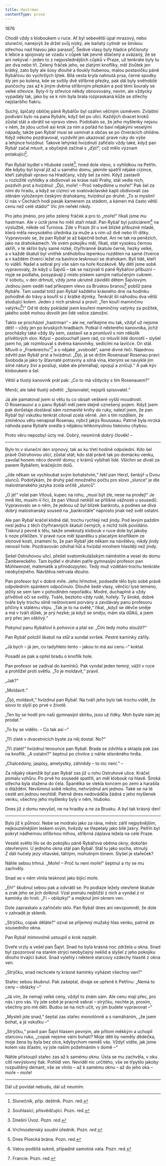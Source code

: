 ```yaml
---
title: Hastrman
contentType: prose
---
```


1876

Chodil vždy s kloboukem v ruce. Ať byl sebevětší úpal mrazový, nebo sluneční, nanejvýš že držel svůj nízký, ale baňatý cylindr se širokou střechou nad hlavou jako parasol[^81]. Šedivé vlasy byly hladce přičísnuty k lebce a spojovaly se vzadu v cůpek tak pevně stlačený a svázaný, že se ani nekýval – jeden to z nejposlednějších cůpků v Praze, už tenkráte byly tu jen dva nebo tři. Zelený fráček jeho, se zlatými knoflíky, měl živůtek jen krátký, zato byly ale šosy dlouhé a tloukly hubenou, malou postavičku páně Rybářovu do vychrtlých lýtek. Bílá vesta kryla nahnutá prsa, černé spodky šly jen po kolena, kde se svítily dvě stříbrné přezky, pak dál byly sněhobílé punčochy zas až k jiným dvěma stříbrným přezkám a pod těmi šouraly se velké střevíce. Byly-li ty střevíce někdy obnovovány, nevím, ale vždycky vypadaly tak, jako by se k nim byla brala rozpraskaná kůže se střechy nejstaršího fiakru.

Suchý, špičatý obličej páně Rybářův byl ozářen věčným úsměvem. Zvláštní podívání bylo na pana Rybáře, když šel po ulici. Každých dvacet kroků zůstal stát a obrátil se vpravo vlevo. Podobalo se, že jeho myšlenky nejsou v něm, že jdou uctivě asi krok za ním a pořád ho baví nějakými veselými nápady, takže pan Rybář musí se usmívat a občas se po čtverácích ohlídne. Když někoho pozdravoval, vyzdvihl jen ukazovač pravé ruky do výše a lehýnce hvízdnul. Takové lehýnké hvízdnutí zafičelo vždy také, když pan Rybář začal mluvit, a obyčejně začínal s „ďjó!“, což mělo význam potakující[^82].

Pan Rybář bydlel v Hluboké cestě[^83], hned dole vlevo, s vyhlídkou na Petřín. Ale kdyby byl býval již až u samého domu, jakmile spatřil nějaké cizince, kteří zahýbali vpravo na Hradčany, vždy šel za nimi. Když zastavili u rozložité vyhlídky a obdivovali se kráse naší Prahy, stál vedle nich, pozdvih prst a hvízdnul: „Ďjó, moře! – Proč nebydlíme u moře!“ Pak šel za nimi do hradu, a když se cizinci ve svatováclavské kapli obdivovali zas stěnám vyloženým českými drahokamy, hvízdnul po druhé: „To si myslím! U nás v Čechách hodí pasák kamenem za stádem, a kámen má často větší cenu než celé stádo!“ Víc jim neřekl nikdy.

Pro jeho jméno, pro jeho zelený fráček a pro to „moře!“ říkali jsme mu hastrman. Ale v úctě jsme ho měli staří mladí. Pan Rybář byl justiciárem[^84] na výslužbě, někde od Turnova. Zde v Praze žil u své blízké příbuzné mladé, která měla nevysokého úředníka za muže a s ním už dvě nebo tři dítky. Vypravovalo se, že pan Rybář je až báječně bohat. Ani ne tak na penězích, jako na drahokamech. Ve svém pokojíku měl, říkali, stát vysokou černou skříň, v té skříni byly samé nízké, čtyřhranné škatule černé, hezky velké, a v každé škatuli byl vnitřek sněhobílou lepenkou rozdělen na samé čtverce a v každém čtverci ležel na bavlnce lesknoucí se drahokam. Byli lidé, kteří to viděli. Našel a sebral prý vše sám na hoře Kozákově. My děti jsme sobě vypravovaly, že když u Šajvlů – tak se nazývali ti páně Rybářovi příbuzní – myje se podlaha, posypávají ji místo pískem samým natlučeným cukrem. V sobotu, v den drhnutí, vždy jsme ukrutně záviděli dětem Šajvlovým. Jednou jsem seděl nad příkopem vlevo za Bruskou branou[^85] poblíž pana Rybáře. Tam usedal totiž pan Rybář každého krásného dne na hodinku pohodlně do trávy a kouřil si z krátké dýmky. Tenkrát šli náhodou dva větší studující kolem. Jeden z nich prsknul a pravil: „Ten kouří maminčinu vatýrku[^86]!“ Od té doby pokládal jsem kouření maminčiny vatýrky za požitek, jakého sobě mohou dovolit jen lidé velice zámožní.

Takto se procházel „hastrman“ – ale ne, neříkejme mu tak, vždyť už nejsme děti! – vždy jen po bruských hradbách. Potkal-li některého kanovníka, jichž procházky také vždy šly sem, zastavil se a promluvil s ním několik přívětivých slov. Kdysi – poslouchalť jsem rád, co mluvili lidé dorostlí – slyšel jsem ho, jak rozmlouval s dvěma kanovníky, sedícími na lavičce. On stál. Mluvili o „Frankreichu“[^87] a o nějaké „svobodě“, samé divné řeči. Najednou zdvihl pan Rybář prst a hvízdnul: „Ďjó, já se držím Rosenaua! Rosenau praví: Svoboda je jako ty šťavnaté potraviny a silná vína, kterými se navyklé jim silné nátury živí a posilují, slabé ale přemáhají, opojují a zničují.“ A pak kýv kloboukem a šel.

Větší a tlustý kanovník prál pak: „Co to má vždycky s tím Rose­nauem?“

Menší, ale také tlustý odvětil: „Spisovatel, nejspíš spisovatel.“

Já ale pamatoval jsem si větu tu co obsah veškeré vyšší moudrosti. O Rosenauovi a o panu Rybáři měl jsem stejně vznešený pojem. Když jsem pak dorůstaje dostával sám rozmanité knihy do ruky, nalezl jsem, že pan Rybář byl vskutku tenkrát citoval zcela věrně. Jen s tím rozdílem, že zmíněnou větu nenapsal Rosenau, nýbrž jakýs Rousseau. Patrně byla mrzká náhoda pana Rybáře svedla s nějakou lehkomyslnou tiskovou chybou.

Proto věru nepozbyl úcty mé. Dobrý, nesmírně dobrý člověk! –

* * *

Bylo to v sluneční den srpnový, tak as ku třetí hodině odpolední. Kdo šel právě Ostruhovou ulicí, zůstal stát; kdo stál právě tak po domácku venku, zavolal honem něco dovnitř domu; z krámů vybíhali lidé. Všichni se dívali za panem Rybářem, kráčejícím dolů.

„Jde někam se vychloubat svým bohatstvím,“ řekl pan Herzl, šenkýř u Dvou slunců. Podotýkám, že druhý pád množného počtu pro slovo „slunce“ je dle malostranského jazyka zcela určitě „slunců“.

„O jé!“ volal pan Vitouš, kupec na rohu, „musí být zle, nese na prodej!“ Je mně líto, musím-li říci, že pan Vitouš netěšil se přílišné vážnosti u sousedů. Vypravovalo se o něm, že jednou už byl blízek bankrotu, a podnes se dívá dobrý malostranský soused na „bankrotáře“ naprosto jinak než svět ostatní.

Ale pan Rybář kráčel klidně dál, trochu rychleji než jindy. Pod levým paždím nesl jednu z těch čtyřhranných škatulí černých, o nichž tolik povídáno. Tisknul ji pevně k tělu, takže smeknutý klobouk v ruce dole byl jakoby k noze přiklížen. V pravé ruce měl španělku s placatým knoflíkem ze slonové kosti, znamení to, že pan Rybář jde někam na návštěvu, nikdy jindy nenosil hole. Pozdravován zdvihal hůl a hvízdal mnohem hlasitěji než jindy.

Sešel Ostruhovou ulicí, přešel svatomikulášským náměstím a vesel do domu Žambereckého. Tam bydlel v druhém patře gymnasijní profesor pan Mühlwenzel, matematik a přírodozpytec. Tedy muž vzdělání trochu tenkráte neobyčejného. Návštěva netrvala dlouho.

Pan profesor byl v dobré míře. Jeho hřmotné, podsedlé tělo bylo sobě právě odpoledním spánkem odpočinulo. Dlouhé šedé vlasy, věnčící lysé temeno, ježily se sem tam v pohodlném nepořádku. Modré, duchaplné a vždy přívětivé oči se svítily. Tváře, beztoho vždy rudé, hořely. Ty široké, dobré tváře byly trochu silně neštovicemi porvány a zavdávaly panu profesoru příčiny k stálému vtipu. „Tak je to na světě,“ říkal, „když se děvče směje a má v tváři důlek, je prý hezké; já když se směju, mám sta důlků, a jsem prý přec jen ošklivý.“

Pokynul panu Rybářovi k pohovce a ptal se: „Čím tedy mohu sloužit?“

Pan Rybář položil škatuli na stůl a sundal svršek. Pestré kamínky zářily.

„Já bych – já jen, co tadyhleto tento – jakou to má asi cenu –“ koktal.

Posadil se pak a opřel bradu o knoflík hole.

Pan profesor se zadíval do kamínků. Pak vyndal jeden temný, vážil v ruce a prohlížel proti světlu. „To je moldavit,“ pravil.

„Jak?“

„Moldavit.“

„Ďjó, moldavit,“ hvízdnul pan Rybář. Na tváři jeho bylo tak trochu vidět, že slovo to slyší po prvé v životě.

„Ten by se hodil pro naši gymnasijní sbírku, jsou už řídky. Moh byste nám jej prodat.“

„To by se vidělo. – Co tak asi –“

„Tři zlaté v dvacetnících byste za něj dostal. No?“

„Tři zlaté!“ hvízdnul tenounce pan Rybář. Brada se zdvihla a sklapla pak zas na knoflík. „A ostatní?“ šeptnul po chvilce z náhle stísněného hrdla.

„Chalcedony, jaspisy, ametystky, záhnědy – to nic není.“ –

Za nějaký okamžik byl pan Rybář zas již u rohu Ostruhové ulice. Kráčel pomalu vzhůru. Po prvé ho sousedé spatřili, an měl klobouk na hlavě. Široká střecha byla stažena do čela. Španělka se vlekla koncem po zemi a harašila o dláždění. Nevšimnul sobě nikoho, nehvízdnul ani jednou. Také se na té cestě ani jednou neohlídl. Patrně dnes nedováděla žádná z jeho myšlenek venku, všechny jeho myšlenky byly v něm, hluboko.

Dnes již z domu nevyšel, ne na hradby a ne za Brusku. A byl tak krásný den!

* * *

Bylo již k půlnoci. Nebe se modralo jako za rána, měsíc zářil nej­pyšnějším, nejkouzelnějším leskem svým, hvězdy se třepetaly jako bílé jiskry. Petřín byl pokryt nádhernou stříbrnou mlhou, stříbrná záplava ležela na celé Praze.

Veselé světlo lilo se do pokojíku páně Rybářova oběma okny, dokořán otevřenými. U jednoho okna stál pan Rybář. Stál tu jako socha, strnulý. Z dáli hučely jezy vltavské, táhlým, mohutným tónem. Slyšel je stařeček?

Náhle sebou trhnul. „Moře! – Proč tu není moře!“ šeptnul a rty se mu zachvěly.

Snad se v něm vlnila tesknost jako bijící moře.

„Eh!“ škubnul sebou pak a odvrátil se. Po podlaze ležely otevřené škatule a zrak jeho se jich dotknul. Vzal pomalu nejbližší z nich a vyndal z ní kamínky do hrsti. „Fi – oblázky!“ a mejknul jimi oknem ven.

Dole zapraskalo a zařinčelo sklo. Pan Rybář dnes ani nevzpomněl, že dole v zahradě je skleník.

„Strýčku, copak děláte?“ ozval se příjemný mužský hlas venku, patrně ze sousedního okna.

Pan Rybář mimovolně ustoupil o krok nazpět.

Dveře vrzly a vešel pan Šajvl. Snad ho byla krásná noc zdržela u okna. Snad byl zpozoroval na starém strýci neobyčejný neklid a slyšel z jeho pokojíku dlouho trvající šukot. Snad vylehly i některé starcovy vzdechy hlasitě z okna ven.

„Strýčku, snad nechcete ty krásné kamínky vyházet všechny ven?“

Stařec sebou škubnul. Pak zašeptal, dívaje se upřeně k Petřínu: „Nemá to ceny – oblázky –“

„Já vím, že nemají velké ceny, vždyť to znám sám. Ale cenu mají přec, pro nás i pro vás. Vy jste sobě je pracně sebral – strýčku, nechte je, prosím, všechny pro mé děti. Budou se na nich učit, vy jim budete vypravovat –“

„Mysleli jste snad,“ šeptal zas stařec monotónně a s namáháním, „že jsem bohat, a já vskutku –“

„Strýčku,“ pravil pan Šajvl hlasem pevným, ale přitom měkkým a uchopil starcovu ruku, „copak nejsme vámi bohati? Moje děti by neměly dědečka, moje žena by byla bez otce, kdybychom neměli vás. Vždyť vidíte, jak jsme kolem vás šťastni, vy jste naším požehnáním v domě –“

Náhle přistoupil stařec zas až k samému oknu. Ústa se mu zachvěla, v oku cítil nevýslovný tlak. Pohlídl ven. Neviděl nic určitého, vše se třpytilo jakoby rozpuštěný démant, vše se vlnilo – až k samému oknu – až do jeho oka – moře – moře!

* * *

Dál už povídat nebudu, dál už neumím.

[^81]: Slunečník, příp. deštník. Pozn. red.

[^82]: Souhlasící, přisvědčující. Pozn. red.

[^83]: Dnešní Úvoz. _Pozn. red._

[^84]: Vrchnostenský soudní úředník. _Pozn. red._

[^85]: Dnes Písecká brána. Pozn. red.

[^86]: Vatou podšitá sukně, případně samotná vata. Pozn. red.

[^87]: Francie. Pozn. red.
